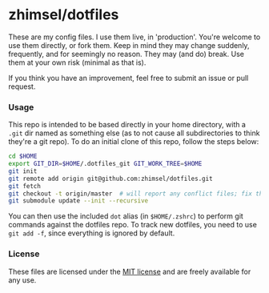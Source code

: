 # zhimsel/dotfiles

These are my config files. I use them live, in 'production'. You're welcome to use them directly, or fork them. Keep in mind they may change suddenly, frequently, and for seemingly no reason. They may (and do) break. Use them at your own risk (minimal as that is).

If you think you have an improvement, feel free to submit an issue or pull request.

### Usage

This repo is intended to be based directly in your home directory, with a `.git` dir named as something else (as to not cause all subdirectories to think they're a git repo).
To do an initial clone of this repo, follow the steps below:

```sh
cd $HOME
export GIT_DIR=$HOME/.dotfiles_git GIT_WORK_TREE=$HOME
git init
git remote add origin git@github.com:zhimsel/dotfiles.git
git fetch
git checkout -t origin/master  # will report any conflict files; fix these and re-run
git submodule update --init --recursive
```

You can then use the included `dot` alias (in `$HOME/.zshrc`) to perform git commands against the dotfiles repo.
To track new dotfiles, you need to use `git add -f`, since everything is ignored by default.

### License

These files are licensed under the [MIT license](/LICENSE) and are freely available for any use.
